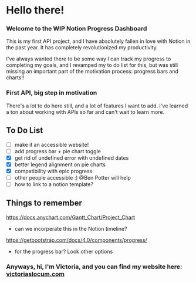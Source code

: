 # Hello there! 
### Welcome to the WIP Notion Progress Dashboard 

This is my first API project, and I have absolutely fallen in love with Notion in the past year. It has completely revolutionized my productivity.   

I've always wanted there to be some way I can track my progress to completing my goals, and I revamped my to do list for this, but was still missing an important part of the motivation process: progress bars and charts!!  

### First API, big step in motivation 

There's a lot to do here still, and a lot of features I want to add. I've learned a ton about working with APIs so far and can't wait to learn more. 
 ## To Do List 
 
- [ ] make it an accessible website!
- [ ] add progress bar + pie chart toggle
- [x] get rid of undefined error with undefined dates
- [x] better legend alignment on pie charts
- [x] compatibility with epic progress
- [ ] other people accessible :) @Ben Potter will help
- [ ] how to link to a notion template?

## Things to remember 
 
https://docs.anychart.com/Gantt_Chart/Project_Chart 
- can we incorperate this in the Notion timeline?

https://getbootstrap.com/docs/4.0/components/progress/ 
- for the progress bar? Look other options 


### Anyways, hi, I'm Victoria, and you can find my website here: [victoriaslocum.com](https://victoriaslocum.com)